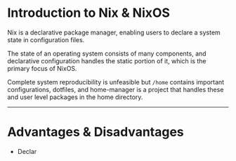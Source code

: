 # Introduction to Nix & NixOS

Nix is a declarative package manager, enabling users to declare a system state in configuration files.

The state of an operating system consists of many components, and declarative configuration handles the static portion of it, which is the primary focus of NixOS.

Complete system reproducibility is unfeasible but `/home` contains important configurations, dotfiles, and home-manager is a project that handles these and user level packages in the home directory.

------

# Advantages & Disadvantages

- Declar